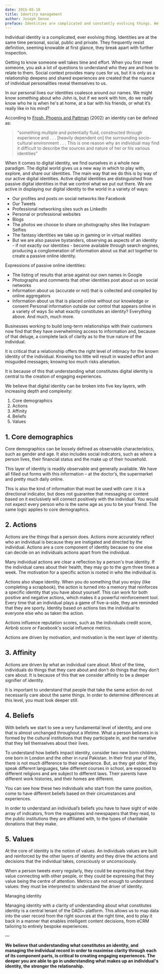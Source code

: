 ```yaml
---
date: 2015-05-10
title: Identity management
author: Joseph Denne
preface: Identities are complicated and constantly evolving things. We believe that understanding the layers of identity is critical to creating engaging experiences.
---
```


Individual identity is a complicated, ever evolving thing. Identities are at the same time personal, social, public and private. They frequently resist definition, seeming knowable at first glance, they break apart with further inspection.

Getting to know someone well takes time and effort. When you first meet someone, you ask a lot of questions to understand who they are and how to relate to them. Social context provides many cues for us, but it is only as a relationship deepens and shared experiences are created that the nuance of individual personalities reveal themselves to us.

In our personal lives our identities coalesce around our names. We might know something about who John is, but if we work with him, do we really know who he is when he's at home, at a bar with his friends, or what it’s really like in his mind?

According to [Frosh, Phoenix and Pattman](http://www.amazon.co.uk/gp/product/0333779231/) (2002) an identity can be defined as:

> “something multiple and potentially fluid, constructed through experience and . . . [heavily dependent on] the surrounding socio-cultural environment . . . This is one reason why an individual may find it difficult to describe the sources and nature of her or his various identities”

When it comes to digital identity, we find ourselves in a whole new paradigm. The digital world gives us a new way in which to play with, explore, and share our identities. The main way that we do this is by way of our active digital identities. Active digital identities are distinguished from passive digital identities in that we control what we put out there. We are active in displaying our digital identity to the world in a variety of ways:

* Our profiles and posts on social networks like Facebook
* Our Tweets
* Professional networking sites such as LinkedIn
* Personal or professional websites
* Blogs
* The photos we choose to share on photography sites like Instagram
Selfies
* The fantasy identities we take up in gaming or in virtual realities
* But we are also passive bystanders, observing as aspects of an identity - if not exactly our identities - become available through search engines, producing a conglomeration of information about us that act together to create a passive online identity.

Expressions of passive online identities:

* The listing of results that arise against our own names in Google
* Photographs and comments that other identities post about us on social networks
* Information about us (accurate or not) that is collected and compiled by online aggregators
* Information about us that is placed online without our knowledge or consent
Personal information outside our control that appears online in a variety of ways
So what exactly constitutes an identity? Everything above. And much, much more.

Businesses working to build long-term relationships with their customers now find that they have overwhelming access to information and, because of that deluge, a complete lack of clarity as to the true nature of the individual.

It is critical that a relationship offers the right level of intimacy for the known identity of the individual. Knowing too little will result in wasted effort and misguided messages; knowing too much risks alienation.

It is because of this that understanding what constitutes digital identity is central to the creation of engaging experiences.

We believe that digital identity can be broken into five key layers, with increasing depth and complexity:

1. Core demographics
2. Actions
3. Affinity
4. Beliefs
5. Values


## 1. Core demographics

Core demographics can be loosely defined as observable characteristics, such as gender and age. It also includes social indicators, such as where a person lives, their financial status and the make up of their household.

This layer of identity is readily observable and generally available. We have all filled out forms with this information – at the doctor’s, the supermarket and pretty much daily online.

This is also the kind of information that must be used with care: it is a directional indicator, but does not guarantee that messaging or content based on it exclusively will connect positively with the individual. You would not expect every person who is the same age as you to be your friend. The same logic applies to core demographics.

## 2. Actions

Actions are the things that a person does. Actions more accurately reflect who an individual is because they are instigated and directed by the individual. Actions are a core component of identity because no one else can decide on an individuals actions apart from the individual.

Many individual actions are clear a reflection by a person's true identity. If the individual cares about their health, they may go to the gym three times a week. The motivation for a specific action is rooted in who the individual is.

Actions also shape identity. When you do something that you enjoy (like completing a scrapbook), the action is turned into a memory that reinforces a specific identity that you have about yourself. This can work for both positive and negative actions, which makes it a powerful reinforcement tool. Every time that an individual plays a game of five-a-side, they are reminded that they are sporty. Identity based on actions ties the individual to everyone else who as taken the action.

Actions influence reputation scores, such as the individuals credit score, Airbnb score or Facebook's social influence metrics.

Actions are driven by motivation, and motivation is the next layer of identity.

## 3. Affinity

Actions are driven by what an individual care about. Most of the time, individuals do things that they care about and don’t do things that they don’t care about. It is because of this that we consider affinity to be a deeper signifier of identity.

It is important to understand that people that take the same action do not necessarily care about the same things. In order to determine differences at this level, you must look deeper still.

## 4. Beliefs

With beliefs we start to see a very fundamental level of identity, and one that is almost unchanged throughout a lifetime. What a person believes in is formed by the cultural institutions that they participate in, and the narrative that they tell themselves about their lives.

To understand how beliefs impact identity, consider two new born children, one born in London and the other in rural Pakistan. In their first year of life, there is not much difference to their experience. But, as they get older, they speak different languages, take different courses in school, are exposed to different religions and are subject to different laws. Their parents have different work histories, and their homes are different.

You can see how these two individuals who start from the same position, come to have different beliefs based on their circumstances and experiences.

In order to understand an individual’s beliefs you have to have sight of wide array of indicators, from the magazines and newspapers that they read, to the public institutions they are affiliated with, to the types of charitable donations that they make.

## 5. Values

At the core of identity is the notion of values. An individuals values are built and reinforced by the other layers of identity and they drive the actions and decisions that the individual takes, consciously or unconsciously.

When a person tweets every regularly, they could be expressing that they value connecting with other people, or they could be expressing that they value being the centre of attention. Metrics are not enough to understand values: they must be interpreted to understand the driver of identity.

Managing identity

Managing identity with a clarity of understanding about what constitutes identity is a central tenant of the DADI+ platform. This allows us to map data into the user record from the right sources at the right time, and to play it back in a manner that enables intelligent content decisions, from eCRM tailoring to entirely bespoke experiences.

—

**We believe that understanding what constitutes an identity, and managing the individual record in order to maximise clarity through each of its component parts, is critical to creating engaging experiences. The deeper you are able to go in understanding what makes up an individual's identity, the stronger the relationship.**